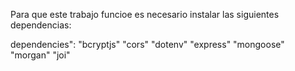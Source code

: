 Para que este trabajo funcioe es necesario instalar las siguientes dependencias:

dependencies":
"bcryptjs"
"cors"
"dotenv"
"express"
"mongoose"
"morgan"
"joi"
